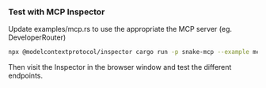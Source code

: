 ### Test with MCP Inspector

Update examples/mcp.rs to use the appropriate the MCP server (eg. DeveloperRouter)

```bash
npx @modelcontextprotocol/inspector cargo run -p snake-mcp --example mcp
```

Then visit the Inspector in the browser window and test the different endpoints.
